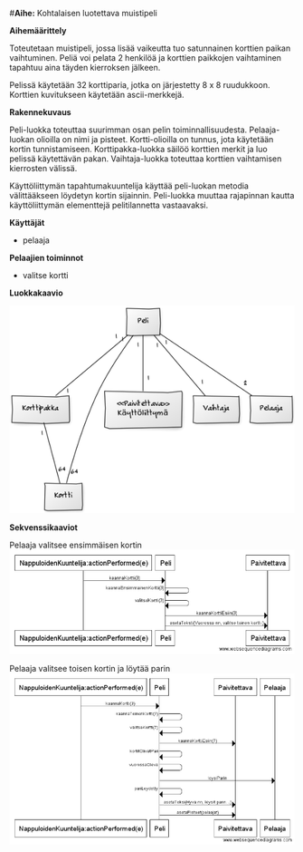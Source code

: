 #**Aihe:** Kohtalaisen luotettava muistipeli

**Aihemäärittely**

Toteutetaan muistipeli, jossa lisää vaikeutta tuo satunnainen korttien paikan vaihtuminen. Peliä voi pelata 2 henkilöä ja korttien paikkojen vaihtaminen tapahtuu aina täyden kierroksen jälkeen.

Pelissä käytetään 32 korttiparia, jotka on järjestetty 8 x 8 ruudukkoon. Korttien kuvitukseen käytetään ascii-merkkejä.

**Rakennekuvaus**

Peli-luokka toteuttaa suurimman osan pelin toiminnallisuudesta. Pelaaja-luokan olioilla on nimi ja pisteet. Kortti-olioilla on tunnus, jota käytetään kortin tunnistamiseen. Korttipakka-luokka säilöö korttien merkit ja luo pelissä käytettävän pakan. Vaihtaja-luokka toteuttaa korttien vaihtamisen kierrosten välissä.

Käyttöliittymän tapahtumakuuntelija käyttää peli-luokan metodia välittääkseen löydetyn kortin sijainnin. Peli-luokka muuttaa rajapinnan kautta käyttöliittymän elementtejä pelitilannetta vastaavaksi.

**Käyttäjät** 

* pelaaja

**Pelaajien toiminnot**
  * valitse kortti

**Luokkakaavio**

![Luokkakaavio](Luokkakaavio.png)

**Sekvenssikaaviot**

Pelaaja valitsee ensimmäisen kortin
![Sekvenssikaavio1](sekvenssi1.png)

Pelaaja valitsee toisen kortin ja löytää parin
![Sekvenssikaavio2](sekvenssi2.png)
